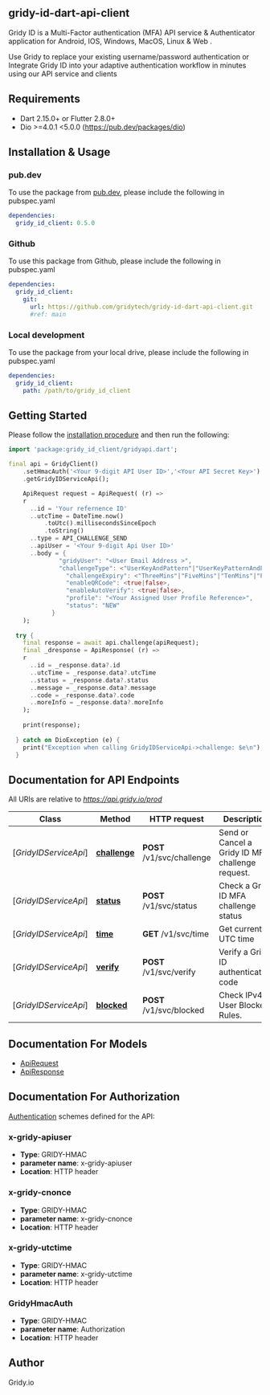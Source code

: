 ## gridy-id-dart-api-client

Gridy ID is a Multi-Factor authentication (MFA) API service & Authenticator application for Android, IOS, Windows, MacOS, Linux & Web .

Use Gridy to replace your existing username/password authentication or Integrate Gridy ID into your adaptive authentication workflow in minutes using our API service and clients


## Requirements

* Dart 2.15.0+ or Flutter 2.8.0+
* Dio >=4.0.1 <5.0.0 (https://pub.dev/packages/dio)

## Installation & Usage

### pub.dev
To use the package from [pub.dev](https://pub.dev), please include the following in pubspec.yaml
```yaml
dependencies:
  gridy_id_client: 0.5.0
```

### Github
To use this package from Github, please include the following in pubspec.yaml
```yaml
dependencies:
  gridy_id_client:
    git:
      url: https://github.com/gridytech/gridy-id-dart-api-client.git
      #ref: main
```

### Local development
To use the package from your local drive, please include the following in pubspec.yaml
```yaml
dependencies:
  gridy_id_client:
    path: /path/to/gridy_id_client
```

## Getting Started

Please follow the [installation procedure](#installation--usage) and then run the following:

```dart
import 'package:gridy_id_client/gridyapi.dart';

final api = GridyClient()
    .setHmacAuth('<Your 9-digit API User ID>','<Your API Secret Key>')
    .getGridyIDServiceApi();

    ApiRequest request = ApiRequest( (r) =>
    r
      ..id = 'Your refernence ID'
      ..utcTime = DateTime.now()
          .toUtc().millisecondsSinceEpoch
          .toString()
      ..type = API_CHALLENGE_SEND
      ..apiUser = '<Your 9-digit Api User ID>'
      ..body = {
              "gridyUser": "<User Email Address >",
              "challengeType": <"UserKeyAndPattern"|"UserKeyPatternAndPin"|"UserKeyAndUserPin"|"UserKeyAndUserFace"|"UserKeyAndUserVoice" >,
                "challengeExpiry": <"ThreeMins"|"FiveMins"|"TenMins"|"FifteenMins"|"ThirtyMins"|"SixtyMins">,
                "enableQRCode": <true|false>,
                "enableAutoVerify": <true|false>,
                "profile": "<Your Assigned User Profile Reference>",
                "status": "NEW"
            }
    );
    
  try {
    final response = await api.challenge(apiRequest);
    final _dresponse = ApiResponse( (r) =>
    r
      ..id = _response.data?.id
      ..utcTime = _response.data?.utcTime
      ..status = _response.data?.status
      ..message = _response.data?.message
      ..code = _response.data?.code
      ..moreInfo = _response.data?.moreInfo
    );
    
    print(response);
    
  } catch on DioException (e) {
    print("Exception when calling GridyIDServiceApi->challenge: $e\n"); 
  }


```

## Documentation for API Endpoints

All URIs are relative to *https://api.gridy.io/prod*

Class | Method | HTTP request | Description
------------ | ------------- | ------------- | -------------
[*GridyIDServiceApi*] | [**challenge**](https://support.gridy.io/docs/api/challenge.html) | **POST** /v1/svc/challenge | Send or Cancel a Gridy ID MFA challenge request.
[*GridyIDServiceApi*] | [**status**](https://support.gridy.io/docs/api/status.html) | **POST** /v1/svc/status | Check a Gridy ID MFA challenge status
[*GridyIDServiceApi*] | [**time**](https://support.gridy.io/docs/api/time.html) | **GET** /v1/svc/time | Get current UTC time
[*GridyIDServiceApi*] | [**verify**](https://support.gridy.io/docs/api/verify.html) | **POST** /v1/svc/verify | Verify a Gridy ID authentication code
[*GridyIDServiceApi*] | [**blocked**](https://support.gridy.io/docs/api/blocked.html) | **POST** /v1/svc/blocked | Check IPv4 & User Blocked Rules.


## Documentation For Models

 - [ApiRequest](doc/ApiRequest.md)
 - [ApiResponse](doc/ApiResponse.md)


## Documentation For Authorization


[Authentication](https://support.gridy.io/docs/api/security.html) schemes defined for the API:
### x-gridy-apiuser

- **Type**: GRIDY-HMAC
- **parameter name**: x-gridy-apiuser
- **Location**: HTTP header

### x-gridy-cnonce

- **Type**: GRIDY-HMAC
- **parameter name**: x-gridy-cnonce
- **Location**: HTTP header

### x-gridy-utctime

- **Type**: GRIDY-HMAC
- **parameter name**: x-gridy-utctime
- **Location**: HTTP header

### GridyHmacAuth

- **Type**: GRIDY-HMAC
- **parameter name**: Authorization
- **Location**: HTTP header


## Author
Gridy.io


